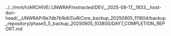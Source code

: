 ../..//mnt/h/ARCHIVE/.UNWRAP/extracted/DEV__2025-08-17__1833__host-duri-head/__UNWRAP/8e7db7b1b6/DuRiCore_backup_20250805_111604/backup_repository/phase5_5_backup_20250805_103800/DAY7_COMPLETION_REPORT.md
